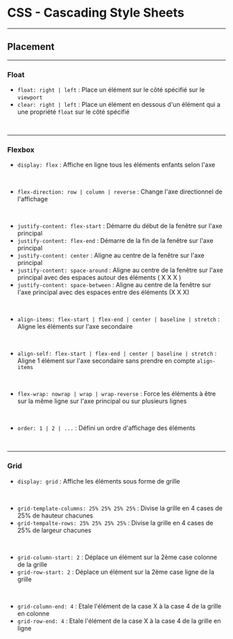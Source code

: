 # CSS - Cascading Style Sheets

---

## Placement

---

### Float

- `float: right | left` : Place un élément sur le côté spécifié sur le `viewport`
- `clear: right | left` : Place un élément en dessous d'un élément qui a une propriété `float` sur le côté spécifié

<br>

---

### Flexbox

- `display: flex` : Affiche en ligne tous les éléments enfants selon l'axe

<br>

- `flex-direction: row | column | reverse` : Change l'axe directionnel de l'affichage

<br>

- `justify-content: flex-start` : Démarre du début de la fenêtre sur l'axe principal
- `justify-content: flex-end` : Démarre de la fin de la fenêtre sur l'axe principal
- `justify-content: center` : Aligne au centre de la fenêtre sur l'axe principal
- `justify-content: space-around` : Aligne au centre de la fenêtre sur l'axe principal avec des espaces autour des éléments ( X X X )
- `justify-content: space-between` : Aligne au centre de la fenêtre sur l'axe principal avec des espaces entre des éléments (X X X)

<br>

- `align-items: flex-start | flex-end | center | baseline | stretch` : Aligne les éléments sur l'axe secondaire

<br>

- `align-self: flex-start | flex-end | center | baseline | stretch` : Aligne 1 élément sur l'axe secondaire sans prendre en compte `align-items`

<br>

- `flex-wrap: nowrap | wrap | wrap-reverse` : Force les éléments à être sur la même ligne sur l'axe principal ou sur plusieurs lignes

<br>

- `order: 1 | 2 | ...` : Défini un ordre d'affichage des éléments

<br>

---

### Grid

- `display: grid` : Affiche les éléments sous forme de grille

<br>

- `grid-template-columns: 25% 25% 25% 25%` : Divise la grille en 4 cases de 25% de hauteur chacunes
- `grid-tempalte-rows: 25% 25% 25% 25%` : Divise la grille en 4 cases de 25% de largeur chacunes

<br>

- `grid-column-start: 2` : Déplace un élément sur la 2ème case colonne de la grille
- `grid-row-start: 2` : Déplace un élément sur la 2ème case ligne de la grille

<br>

- `grid-column-end: 4` : Etale l'élément de la case X à la case 4 de la grille en colonne
- `grid-row-end: 4` : Etale l'élément de la case X à la case 4 de la grille en ligne
